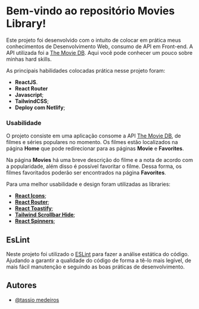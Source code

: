 
# Bem-vindo ao repositório Movies Library!

Este projeto foi desenvolvido com o intuito de colocar em prática meus conhecimentos de Desenvolvimento Web, consumo de API em Front-end. A API utilizada foi a [The Movie DB](https://developers.themoviedb.org/4/getting-started/authorization).
Aqui você pode conhecer um pouco sobre minhas hard skills. 

As principais habilidades colocadas prática nesse projeto foram:

* **ReactJS**.
* **React Router**
* **Javascript**;
* **TailwindCSS**;
* **Deploy com Netlify**;

### Usabilidade

O projeto consiste em uma aplicação consome a API [The Movie DB](https://developers.themoviedb.org/4/getting-started/authorization), de filmes e séries populares no momento. Os filmes estão localizados na página **Home** que pode redirecionar para as páginas **Movie** e **Favorites**.

Na página **Movies** há uma breve descrição do filme e a nota de acordo com a popularidade, além disso é possível favoritar o filme. Dessa forma, os filmes favoritados poderão ser encontrados na página **Favorites**.

Para uma melhor usabilidade e design foram utilizadas as libraries:

* **[React Icons](https://react-icons.github.io/react-icons/)**;
* **[React Router](https://reactrouter.com/en/main)**;
* **[React Toastify](https://fkhadra.github.io/react-toastify/introduction/)**;
* **[Tailwind Scrollbar Hide](https://www.npmjs.com/package/tailwind-scrollbar-hide)**;
* **[React Spinners](https://www.npmjs.com/package/react-spinners)**;

## EsLint

Neste projeto foi utilizado o [ESLint](https://eslint.org/) para fazer a análise estática do código. Ajudando a garantir a qualidade do código de forma a tê-lo mais legível, de mais fácil manutenção e seguindo as boas práticas de desenvolvimento.

## Autores

- [@tassio medeiros](https://github.com/Tassio-Med)


